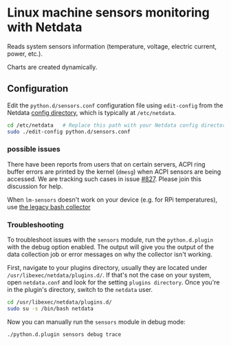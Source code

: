 <!--
title: "Linux machine sensors monitoring with Netdata"
custom_edit_url: "https://github.com/netdata/netdata/edit/master/collectors/python.d.plugin/sensors/README.md"
sidebar_label: "sensors-python.d.plugin"
learn_status: "Published"
learn_topic_type: "References"
learn_rel_path: "Integrations/Monitor/Devices"
-->

# Linux machine sensors monitoring with Netdata

Reads system sensors information (temperature, voltage, electric current, power, etc.).

Charts are created dynamically.

## Configuration

Edit the `python.d/sensors.conf` configuration file using `edit-config` from the Netdata [config
directory](https://github.com/netdata/netdata/blob/master/docs/configure/nodes.md), which is typically at `/etc/netdata`.

```bash
cd /etc/netdata   # Replace this path with your Netdata config directory, if different
sudo ./edit-config python.d/sensors.conf
```

### possible issues

There have been reports from users that on certain servers, ACPI ring buffer errors are printed by the kernel (`dmesg`) 
when ACPI sensors are being accessed. We are tracking such cases in 
issue [#827](https://github.com/netdata/netdata/issues/827). Please join this discussion for help.

When `lm-sensors` doesn't work on your device (e.g. for RPi temperatures), 
use [the legacy bash collector](https://github.com/netdata/netdata/blob/master/collectors/charts.d.plugin/sensors/README.md)


### Troubleshooting

To troubleshoot issues with the `sensors` module, run the `python.d.plugin` with the debug option enabled. The 
output will give you the output of the data collection job or error messages on why the collector isn't working.

First, navigate to your plugins directory, usually they are located under `/usr/libexec/netdata/plugins.d/`. If that's 
not the case on your system, open `netdata.conf` and look for the setting `plugins directory`. Once you're in the 
plugin's directory, switch to the `netdata` user.

```bash
cd /usr/libexec/netdata/plugins.d/
sudo su -s /bin/bash netdata
```

Now you can manually run the `sensors` module in debug mode:

```bash
./python.d.plugin sensors debug trace
```

